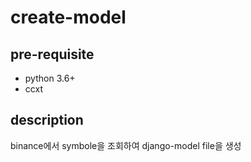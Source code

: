 # create-model


## pre-requisite
- python 3.6+
- ccxt


## description
binance에서 symbole을 조회하여 django-model file을 생성
